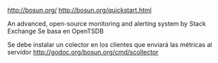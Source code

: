 http://bosun.org/
http://bosun.org/quickstart.html

An advanced, open-source monitoring and alerting system by Stack Exchange
Se basa en OpenTSDB


Se debe instalar un colector en los clientes que enviará las métricas al servidor
http://godoc.org/bosun.org/cmd/scollector


